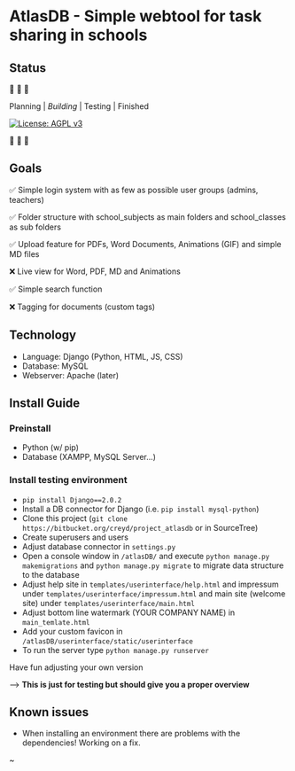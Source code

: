 # AtlasDB - Simple webtool for task sharing in schools

## Status
:construction: :construction: :construction:

Planning | _Building_ | Testing | Finished

[![License: AGPL v3](https://img.shields.io/badge/License-AGPL%20v3-blue.svg)](https://www.gnu.org/licenses/agpl-3.0)

:construction: :construction: :construction:

## Goals

:white_check_mark: Simple login system with as few as possible user groups (admins, teachers)

:white_check_mark: Folder structure with school_subjects as main folders and school_classes as sub folders

:white_check_mark: Upload feature for PDFs, Word Documents, Animations (GIF) and simple MD files

:x: Live view for Word, PDF, MD and Animations

:white_check_mark: Simple search function

:x: Tagging for documents (custom tags)


## Technology

- Language: Django (Python, HTML, JS, CSS)
- Database: MySQL
- Webserver: Apache (later)

## Install Guide

### Preinstall

- Python (w/ pip)
- Database (XAMPP, MySQL Server...)

### Install testing environment

- `pip install Django==2.0.2`
- Install a DB connector for Django (i.e. `pip install mysql-python`)
- Clone this project (`git clone https://bitbucket.org/creyd/project_atlasdb` or in SourceTree)
- Create superusers and users
- Adjust database connector in `settings.py`
- Open a console window in `/atlasDB/` and execute `python manage.py makemigrations` and `python manage.py migrate` to migrate data structure to the database
- Adjust help site in `templates/userinterface/help.html` and impressum under `templates/userinterface/impressum.html` and main site (welcome site) under `templates/userinterface/main.html`
- Adjust bottom line watermark (YOUR COMPANY NAME) in `main_temlate.html`
- Add your custom favicon in `/atlasDB/userinterface/static/userinterface`
- To run the server type `python manage.py runserver`

Have fun adjusting your own version

--> **This is just for testing but should give you a proper overview**

## Known issues

- When installing an environment there are problems with the dependencies! Working on a fix.

~
